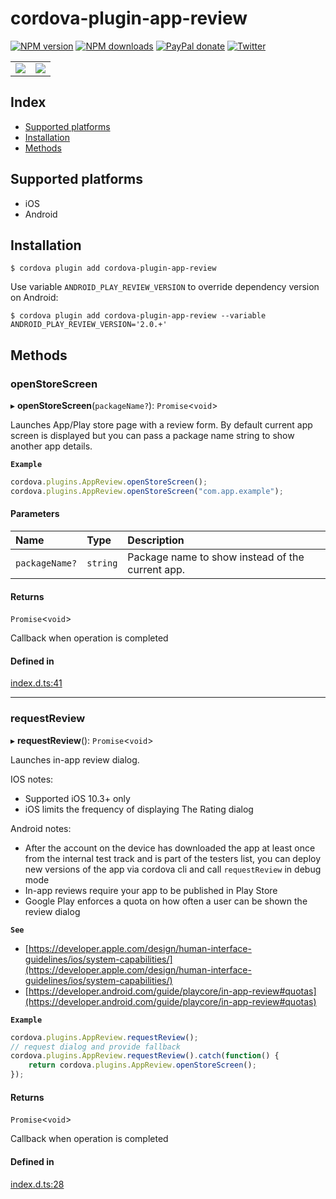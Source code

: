 # cordova-plugin-app-review

[![NPM version][npm-version]][npm-url] [![NPM downloads][npm-downloads]][npm-url] [![PayPal donate](https://img.shields.io/badge/paypal-donate-ff69b4?logo=paypal)][donate-url] [![Twitter][twitter-follow]][twitter-url]

<table>
    <tr>
        <td><img src="https://developer.apple.com/design/human-interface-guidelines/ios/images/AppRating_2x.png"/></td>
        <td><img src="https://4.bp.blogspot.com/-MSM5VeZfLAU/Xym0OR_huqI/AAAAAAAAPaA/2u9CsMLiQoE4cx3fmQPf0coIH0TuTWiSwCLcBGAsYHQ/s1600/image2.jpg"/></td>
    </tr>
</table>

[npm-url]: https://www.npmjs.com/package/cordova-plugin-app-review
[npm-version]: https://img.shields.io/npm/v/cordova-plugin-app-review.svg
[npm-downloads]: https://img.shields.io/npm/dm/cordova-plugin-app-review.svg
[twitter-url]: https://twitter.com/chemerisuk
[twitter-follow]: https://img.shields.io/twitter/follow/chemerisuk.svg?style=social&label=Follow%20me
[donate-url]: https://www.paypal.com/cgi-bin/webscr?cmd=_s-xclick&hosted_button_id=Z9FRHXAYSQ8BL&source=url

## Index

<!-- MarkdownTOC levels="2" autolink="true" -->

- [Supported platforms](#supported-platforms)
- [Installation](#installation)
- [Methods](#methods)

<!-- /MarkdownTOC -->

## Supported platforms

* iOS
* Android

## Installation

    $ cordova plugin add cordova-plugin-app-review

Use variable `ANDROID_PLAY_REVIEW_VERSION` to override dependency version on Android:

    $ cordova plugin add cordova-plugin-app-review --variable ANDROID_PLAY_REVIEW_VERSION='2.0.+'

<!-- TypedocGenerated -->

## Methods

### openStoreScreen

▸ **openStoreScreen**(`packageName?`): `Promise`<`void`\>

Launches App/Play store page with a review form. By default current app screen
is displayed but you can pass a package name string to show another app details.

**`Example`**

```ts
cordova.plugins.AppReview.openStoreScreen();
cordova.plugins.AppReview.openStoreScreen("com.app.example");
```

#### Parameters

| Name | Type | Description |
| :------ | :------ | :------ |
| `packageName?` | `string` | Package name to show instead of the current app. |

#### Returns

`Promise`<`void`\>

Callback when operation is completed

#### Defined in

[index.d.ts:41](https://github.com/chemerisuk/cordova-plugin-app-review/blob/e2df19b/types/index.d.ts#L41)

___

### requestReview

▸ **requestReview**(): `Promise`<`void`\>

Launches in-app review dialog.

IOS notes:
- Supported iOS 10.3+ only
- iOS limits the frequency of displaying The Rating dialog

Android notes:
- After the account on the device has downloaded the app at least once from the
internal test track and is part of the testers list, you can deploy new
versions of the app via cordova cli and call `requestReview` in debug mode
- In-app reviews require your app to be published in Play Store
- Google Play enforces a quota on how often a user can be shown the review dialog

**`See`**

 - [https://developer.apple.com/design/human-interface-guidelines/ios/system-capabilities/](https://developer.apple.com/design/human-interface-guidelines/ios/system-capabilities/)
 - [https://developer.android.com/guide/playcore/in-app-review#quotas](https://developer.android.com/guide/playcore/in-app-review#quotas)

**`Example`**

```ts
cordova.plugins.AppReview.requestReview();
// request dialog and provide fallback
cordova.plugins.AppReview.requestReview().catch(function() {
    return cordova.plugins.AppReview.openStoreScreen();
});
```

#### Returns

`Promise`<`void`\>

Callback when operation is completed

#### Defined in

[index.d.ts:28](https://github.com/chemerisuk/cordova-plugin-app-review/blob/e2df19b/types/index.d.ts#L28)
